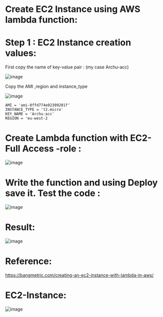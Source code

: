 Create EC2 Instance using AWS lambda function:
=============================================


# Step 1 : EC2 Instance creation values:

  First copy the  name of key-value pair : (my case Archu-acc)

![image](https://user-images.githubusercontent.com/54719289/109344249-79ddbd00-7894-11eb-9f7f-c6432dfcef1a.png)

  Copy the AMI ,region and instance_type
  
![image](https://user-images.githubusercontent.com/54719289/109344506-d3de8280-7894-11eb-9861-6ecfbd3077b3.png)


    AMI = 'ami-0ffd774e02309201f'
    INSTANCE_TYPE = 't2.micro'
    KEY_NAME = 'Archu-acc'
    REGION = 'eu-west-2


# Create Lambda function with EC2-Full Access -role :

![image](https://user-images.githubusercontent.com/54719289/109344675-0d16f280-7895-11eb-9dbc-33359c9c4ebf.png)


# Write the function and using Deploy save it. Test the code :

![image](https://user-images.githubusercontent.com/54719289/109344736-27e96700-7895-11eb-8d5d-7350ce54f3fb.png)


# Result:

![image](https://user-images.githubusercontent.com/54719289/109345368-089f0980-7896-11eb-8412-fb297cd32fc3.png)


# Reference:

https://bangmetric.com/creating-an-ec2-instance-with-lambda-in-aws/


# EC2-Instance:

![image](https://user-images.githubusercontent.com/54719289/109345509-44d26a00-7896-11eb-9a62-7ddfffa13696.png)
